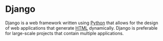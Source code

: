 # Django

Django is a web framework written using [Python](/wiki/Python) that allows for the design of web applications that generate [HTML](/wiki/HTML) dynamically. Django is preferable for large-scale projects that contain multiple applications.